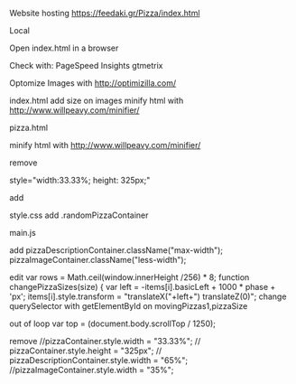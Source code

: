 Website hosting
https://feedaki.gr/Pizza/index.html

Local

Open index.html in a browser

Check with:
PageSpeed Insights 
gtmetrix


Optomize Images with http://optimizilla.com/

index.html
add size on images
minify html with http://www.willpeavy.com/minifier/



pizza.html

minify html with http://www.willpeavy.com/minifier/

remove  
</html>
style="width:33.33%; height: 325px;"

add
<div id="pizza0" class="col-4 randomPizzaContainer">
<div id="pizza1" class="col-4 randomPizzaContainer">
<div class="lesswidth">
<div class="maxwidth">




style.css
add
.randomPizzaContainer



main.js

add
pizzaDescriptionContainer.className("max-width");
pizzaImageContainer.className("less-width");

edit 
var rows = Math.ceil(window.innerHeight /256) * 8;
function changePizzaSizes(size) {
var left = -items[i].basicLeft + 1000 * phase + 'px';
items[i].style.transform = "translateX("+left+") translateZ(0)";
change querySelector  with getElementById on movingPizzas1,pizzaSize

out of loop var top = (document.body.scrollTop / 1250);


remove
//pizzaContainer.style.width = "33.33%";
//	pizzaContainer.style.height = "325px";
// pizzaDescriptionContainer.style.width = "65%";
	//pizzaImageContainer.style.width = "35%";
	
 